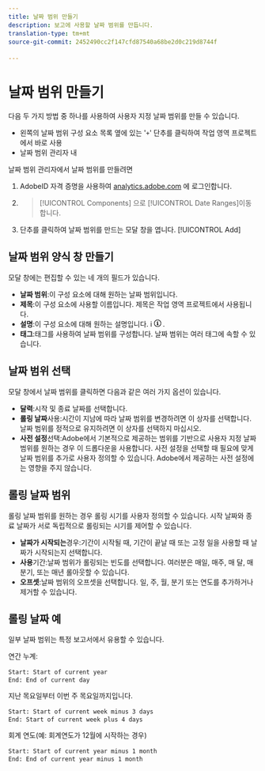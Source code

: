 ```yaml
---
title: 날짜 범위 만들기
description: 보고에 사용할 날짜 범위를 만듭니다.
translation-type: tm+mt
source-git-commit: 2452490cc2f147cfd87540a68be2d0c219d8744f

---
```



# 날짜 범위 만들기

다음 두 가지 방법 중 하나를 사용하여 사용자 지정 날짜 범위를 만들 수 있습니다.

* 왼쪽의 날짜 범위 구성 요소 목록 옆에 있는 &#39;`+`&#39; 단추를 클릭하여 작업 영역 프로젝트에서 바로 사용
* 날짜 범위 관리자 내

날짜 범위 관리자에서 날짜 범위를 만들려면

1. AdobeID 자격 증명을 사용하여 [analytics.adobe.com](https://analytics.adobe.com) 에 로그인합니다.
1. > [!UICONTROL Components] 으로 [!UICONTROL Date Ranges]이동합니다.
1. 단추를 클릭하여 날짜 범위를 만드는 모달 창을 엽니다. [!UICONTROL Add]

## 날짜 범위 양식 창 만들기

모달 창에는 편집할 수 있는 네 개의 필드가 있습니다.

* **날짜 범위**:이 구성 요소에 대해 원하는 날짜 범위입니다.
* **제목**:이 구성 요소에 사용할 이름입니다. 제목은 작업 영역 프로젝트에서 사용됩니다.
* **설명**:이 구성 요소에 대해 원하는 설명입니다. i ![아이콘을 클릭하면 설명이 표시됩니다](../assets/i.png) .
* **태그**:태그를 사용하여 날짜 범위를 구성합니다. 날짜 범위는 여러 태그에 속할 수 있습니다.

## 날짜 범위 선택

모달 창에서 날짜 범위를 클릭하면 다음과 같은 여러 가지 옵션이 있습니다.

* **달력**:시작 및 종료 날짜를 선택합니다.
* **롤링 날짜**&#x200B;사용:시간이 지남에 따라 날짜 범위를 변경하려면 이 상자를 선택합니다. 날짜 범위를 정적으로 유지하려면 이 상자를 선택하지 마십시오.
* **사전 설정**&#x200B;선택:Adobe에서 기본적으로 제공하는 범위를 기반으로 사용자 지정 날짜 범위를 원하는 경우 이 드롭다운을 사용합니다. 사전 설정을 선택할 때 필요에 맞게 날짜 범위를 추가로 사용자 정의할 수 있습니다. Adobe에서 제공하는 사전 설정에는 영향을 주지 않습니다.

## 롤링 날짜 범위

롤링 날짜 범위를 원하는 경우 롤링 시기를 사용자 정의할 수 있습니다. 시작 날짜와 종료 날짜가 서로 독립적으로 롤링되는 시기를 제어할 수 있습니다.

* **날짜가 시작되는**&#x200B;경우:기간이 시작될 때, 기간이 끝날 때 또는 고정 일을 사용할 때 날짜가 시작되는지 선택합니다.
* **사용**&#x200B;기간:날짜 범위가 롤링되는 빈도를 선택합니다. 여러분은 매일, 매주, 매 달, 매 분기, 또는 매년 롤아웃할 수 있습니다.
* **오프셋**:날짜 범위의 오프셋을 선택합니다. 일, 주, 월, 분기 또는 연도를 추가하거나 제거할 수 있습니다.

## 롤링 날짜 예

일부 날짜 범위는 특정 보고서에서 유용할 수 있습니다.

연간 누계:

```text
Start: Start of current year
End: End of current day
```

지난 목요일부터 이번 주 목요일까지입니다.

```text
Start: Start of current week minus 3 days
End: Start of current week plus 4 days
```

회계 연도(예: 회계연도가 12월에 시작하는 경우)

```text
Start: Start of current year minus 1 month
End: End of current year minus 1 month
```
